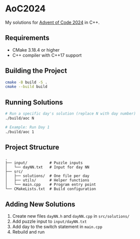 # AoC2024

My solutions for [Advent of Code 2024](https://adventofcode.com/2024) in C++.

## Requirements
- CMake 3.18.4 or higher
- C++ compiler with C++17 support

## Building the Project

```bash
cmake -B build -S .
cmake --build build
```

## Running Solutions

```bash
# Run a specific day's solution (replace N with day number)
./build/aoc N

# Example: Run Day 1
./build/aoc 1
```

## Project Structure
```
.
├── input/          # Puzzle inputs
│   └── dayNN.txt   # Input for day NN
├── src/
│   ├── solutions/  # One file per day
│   ├── utils/      # Helper functions
│   └── main.cpp    # Program entry point
└── CMakeLists.txt  # Build configuration
```

## Adding New Solutions
1. Create new files `dayNN.h` and `dayNN.cpp` in `src/solutions/`
2. Add puzzle input to `input/dayNN.txt`
3. Add day to the switch statement in `main.cpp`
4. Rebuild and run